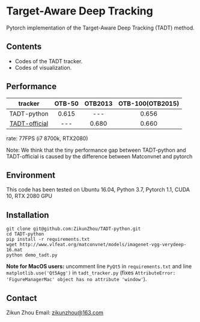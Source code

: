 # Target-Aware Deep Tracking

Pytorch implementation of the Target-Aware Deep Tracking (TADT) method.

## Contents
- Codes of the TADT tracker.
- Codes of visualization.

## Performance

| tracker | OTB-50 | OTB2013 | OTB-100(OTB2015) |
| :-: | :-: | :-: | :-: |
|   TADT-python  | 0.615  |  \---  | 0.656 |
|[TADT-official](https://github.com/XinLi-zn/TADT) | \--- | 0.680 | 0.660 |

rate: 77FPS (i7 8700k, RTX2080)

Note: We think that the tiny performance gap between TADT-python and TADT-official is caused by the difference between Matconvnet and pytorch

## Environment
This code has been tested on Ubuntu 16.04, Python 3.7, Pytorch 1.1, CUDA 10, RTX 2080 GPU

## Installation
```
git clone git@github.com:ZikunZhou/TADT-python.git
cd TADT-python
pip install -r requirements.txt
wget http://www.vlfeat.org/matconvnet/models/imagenet-vgg-verydeep-16.mat
python demo_tadt.py
```

**Note for MacOS users:** uncomment line `PyQt5` in `requirements.txt` and line `matplotlib.use('Qt5Agg')` in `tadt_tracker.py` (fixes `AttributeError: 'FigureManagerMac' object has no attribute 'window'`).

## Contact
Zikun Zhou
Email: zikunzhou@163.com
